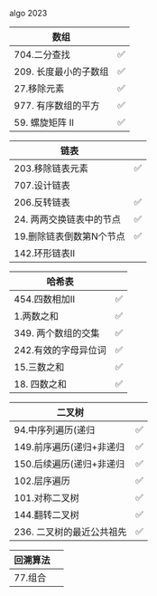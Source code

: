 algo 2023

| 数组            |     |
|---------------|-----|
| 704.二分查找      | ✅   |    
| 209. 长度最小的子数组 | ✅   |    
| 27.移除元素       | ✅   |    
| 977. 有序数组的平方  | ✅   |
| 59. 螺旋矩阵 II   | ✅   |


| 链表             |     |
|----------------|-----|
| 203.移除链表元素     | ✅   |    
| 707.设计链表       |     |    
| 206.反转链表       | ✅   |    
| 24. 两两交换链表中的节点 | ✅   |
| 19.删除链表倒数第N个节点 | ✅   |
| 142.环形链表II     |     |


| 哈希表          |     |
|--------------|-----|
| 454.四数相加II   | ✅   |    
| 1.两数之和       | ✅   |    
| 349. 两个数组的交集 | ✅   |    
| 242.有效的字母异位词 | ✅   |
| 15.三数之和      | ✅   |
| 18. 四数之和     | ✅   |


| 二叉树             |   |
|-----------------|---|
| 94.中序列遍历(递归     | ✅ |    
| 149.前序遍历(递归+非递归 | ✅ |    
| 150.后续遍历(递归+非递归 | ✅ |    
| 102.层序遍历        | ✅ |    
| 101.对称二叉树       | ✅ |
| 144.翻转二叉树       | ✅ |
| 236. 二叉树的最近公共祖先 | ✅ |


| 回溯算法  |  |
|-------|--|
| 77.组合 |  |    

